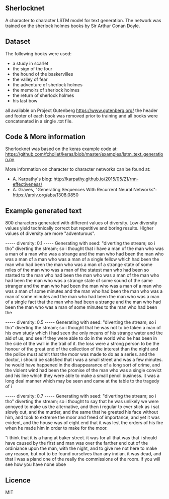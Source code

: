 ## Sherlocknet

A character to character LSTM model for text generation.
The network was trained on the sherlock holmes books by Sir Arthur Conan Doyle.

## Dataset

The following books were used:
- a study in scarlet
- the sign of the four
- the hound of the baskervilles
- the valley of fear
- the adventure of sherlock holmes
- the memoirs of sherlock holmes
- the return of sherlock holmes
- his last bow

all available on Project Gutenberg https://www.gutenberg.org/
the header and footer of each book was removed prior to training and
all books were concatenated in a single .txt file.

## Code & More information
Sherlocknet was based on the keras example code at:
https://github.com/fchollet/keras/blob/master/examples/lstm_text_generation.py

More information on character to character networks can be found at:
- A. Karpathy's blog: http://karpathy.github.io/2015/05/21/rnn-effectiveness/
- A. Graves, "Generating Sequences With Recurrent Neural Networks": https://arxiv.org/abs/1308.0850

## Example generated text 
800 characters generated with different values of diversity.
Low diversity values yield technically correct but repetitive and boring results.
Higher values of diversity are more "adventurous".

----- diversity: 0.1
----- Generating with seed: "diverting the stream; so i tho"
diverting the stream; so i thought that i have a man of the man who was a man of a man who was a strange and the man who had been the man who was a man of a man who was a man of a single fellow which had been the man who had been the man who was a man of a strange state of some miles of the man who was a man of the statest man who had been so started to the man who had been the man who was a man of the man who had been the man who was a strange state of some sound of the same stranger and the man who had been the man who was a man of a man who was a man of some minutes and the man who had been the man who was a man of some minutes and the man who had been the man who was a man of a single fact that the man who had been a strange and the man who had been the man who was a man of some minutes to the man who had been the 

----- diversity: 0.5
----- Generating with seed: "diverting the stream; so i tho"
diverting the stream; so i thought that he was not to be
taken a man of his own study which i had seen the only means of his strange water and the aid of us, and see if they were able
to do in the world who he has been in the side of the wall in the trail of it. the loss were a strong person to be the honour of the great end of the collection of the interest than the night and the police must admit that the moor was made to do as a series. and the doctor, i should be satisfied that i was a small street and was a few minutes. he would have happened in the disappearance of a long sort of crime, and the violent wind had been the promise of the man who was a single convict and his line which they were able to make a small pencil business. it was a long deal manner which may be seen and came at the table to the tragedy of i

----- diversity: 0.7
----- Generating with seed: "diverting the stream; so i tho"
diverting the stream; so i thought to say that he was unlikely we were annoyed to make us the alternative, and then i regular to
ever stick as i sat slowly out, and the murder, and the same that he
greeted his face without him, and took to extreme the moor and
freed of importance, and yet it was evident, and the house was of eight end that it was lest the orders of his fire when he made him in order to make
for the moor.

“i think that it is a hang at baker street. it was for all that was that i should have
caused by the first and man was over the farther end out of the ordiniance
upon the man, with the night, and to give me not here to make any reason, but not to be found ourselves than any indian. it was dead, and that i was a
pland one of the really the commissions of the room. if you will see how you have none
obse

## Licence
MIT
